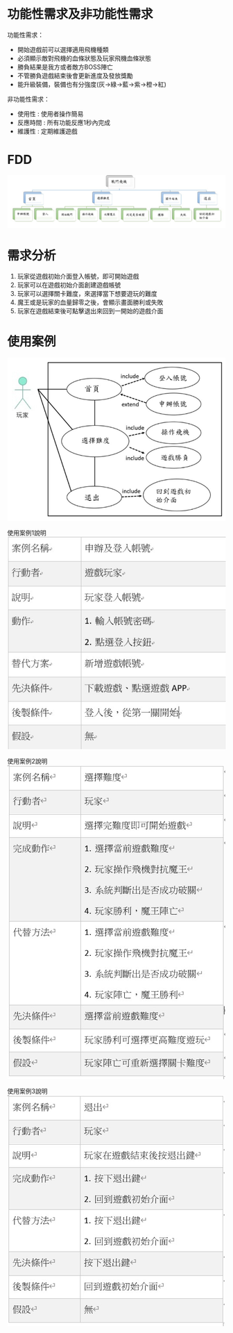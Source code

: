 # 功能性需求及非功能性需求
功能性需求：

* 開始遊戲前可以選擇適用飛機種類
* 必須顯示敵對飛機的血條狀態及玩家飛機血條狀態
* 勝負結果是我方或者敵方BOSS陣亡
* 不管勝負遊戲結束後會更新進度及發放獎勵
* 能升級裝備，裝備也有分強度(灰->綠->藍->紫->橙->紅)

非功能性需求：

* 使用性 : 使用者操作簡易
* 反應時間 : 所有功能反應1秒內完成
* 維護性 : 定期維護遊戲

# FDD
![FDD](FDD1.jpg "FDD")

# 需求分析
1. 玩家從遊戲初始介面登入帳號，即可開始遊戲
2. 玩家可以在遊戲初始介面創建遊戲帳號
3. 玩家可以選擇關卡難度，來選擇當下想要遊玩的難度
4. 魔王或是玩家的血量歸零之後，會顯示畫面勝利或失敗
5. 玩家在遊戲結束後可點擊退出來回到一開始的遊戲介面

# 使用案例
![使用案例](使用案例圖1.jpg "使用案例")

使用案例1說明
![使用案例1](case1.jpg "使用案例1")

使用案例2說明
![使用案例2](case2.jpg "使用案例2")

使用案例3說明
![使用案例1](case3.jpg "使用案例1")


